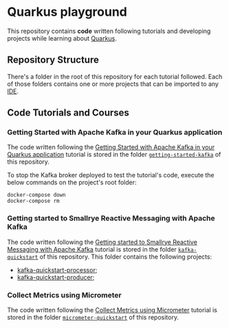 # Quarkus playground

This repository contains **code** written following tutorials and developing projects while learning about [Quarkus](https://quarkus.io/).

## Repository Structure

There's a folder in the root of this repository for each tutorial followed. Each of those folders contains one or more projects that can be imported to any [IDE](https://en.wikipedia.org/wiki/Integrated_development_environment).

## Code Tutorials and Courses

### Getting Started with Apache Kafka in your Quarkus application

The code written following the [Getting Started with Apache Kafka in your Quarkus application](https://quarkus.io/blog/getting-started-kafka/) tutorial is stored in the folder [`getting-started-kafka`](./getting-started-kafka) of this repository.

To stop the Kafka broker deployed to test the tutorial's code, execute the below commands on the project's root folder:

    docker-compose down
    docker-compose rm

### Getting started to Smallrye Reactive Messaging with Apache Kafka

The code written following the [Getting started to Smallrye Reactive Messaging with Apache Kafka](https://quarkus.io/guides/kafka-reactive-getting-started) 
tutorial is stored in the folder [`kafka-quickstart`](./kafka-quickstart) of this repository. This folder contains the following projects:

+ [kafka-quickstart-processor](./kafka-quickstart/kafka-quickstart-processor);
+ [ kafka-quickstart-producer](./kafka-quickstart/kafka-quickstart-producer);

### Collect Metrics using Micrometer

The code written following the [Collect Metrics using Micrometer](https://quarkus.io/guides/telemetry-micrometer-tutorial) tutorial is stored in the folder [`micrometer-quickstart`](./micrometer-quickstart) of this repository.
